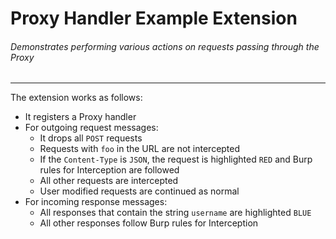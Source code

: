 Proxy Handler Example Extension
============================

###### Demonstrates performing various actions on requests passing through the Proxy

 ---

The extension works as follows:
- It registers a Proxy handler
- For outgoing request messages:
    - It drops all `POST` requests
    - Requests with `foo` in the URL are not intercepted
    - If the `Content-Type` is `JSON`, the request is highlighted `RED` and Burp rules for Interception are followed
    - All other requests are intercepted
    - User modified requests are continued as normal
- For incoming response messages:
    - All responses that contain the string `username` are highlighted `BLUE`
    - All other responses follow Burp rules for Interception